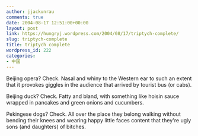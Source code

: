 ```yaml
---
author: jjackunrau
comments: true
date: 2004-08-17 12:51:00+00:00
layout: post
link: https://hungryj.wordpress.com/2004/08/17/triptych-complete/
slug: triptych-complete
title: triptych complete
wordpress_id: 222
categories:
- 中国
---
```


Beijing opera?  Check.  Nasal and whiny to the Western ear to such an extent that it provokes giggles in the audience that arrived by tourist bus (or cabs).
  

  
Beijing duck? Check.  Fatty and bland, with something like hoisin sauce wrapped in pancakes and green onions and cucumbers.
  

  
Pekingese dogs?  Check.  All over the place they belong walking without bending their knees and wearing happy little faces content that they're ugly sons (and daughters) of bitches.
